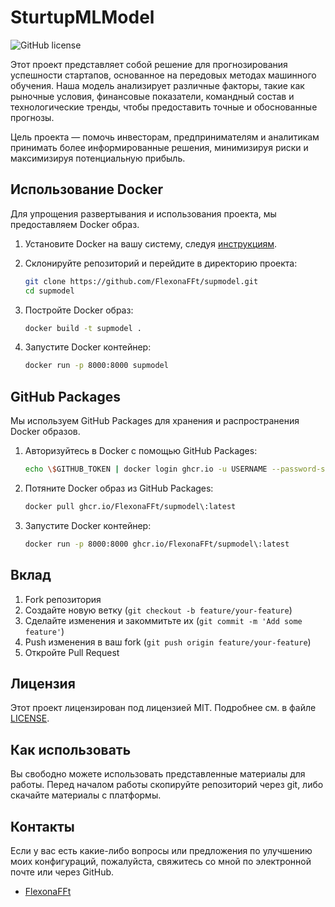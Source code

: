 # SturtupMLModel

![GitHub license](https://img.shields.io/badge/license-MIT-blue.svg)

Этот проект представляет собой решение для прогнозирования успешности стартапов, основанное на передовых методах машинного обучения. Наша модель анализирует различные факторы, такие как рыночные условия, финансовые показатели, командный состав и технологические тренды, чтобы предоставить точные и обоснованные прогнозы.

Цель проекта — помочь инвесторам, предпринимателям и аналитикам принимать более информированные решения, минимизируя риски и максимизируя потенциальную прибыль.

## Использование Docker

Для упрощения развертывания и использования проекта, мы предоставляем Docker образ.

1. Установите Docker на вашу систему, следуя [инструкциям](https://docs.docker.com/get-docker/).

2. Склонируйте репозиторий и перейдите в директорию проекта:

    ```bash
    git clone https://github.com/FlexonaFFt/supmodel.git
    cd supmodel
    ```

3. Постройте Docker образ:

    ```bash
    docker build -t supmodel .
    ```

4. Запустите Docker контейнер:

    ```bash
    docker run -p 8000:8000 supmodel
    ```

## GitHub Packages

Мы используем GitHub Packages для хранения и распространения Docker образов.

1. Авторизуйтесь в Docker с помощью GitHub Packages:

    ```bash
    echo \$GITHUB_TOKEN | docker login ghcr.io -u USERNAME --password-stdin
    ```

2. Потяните Docker образ из GitHub Packages:

    ```bash
    docker pull ghcr.io/FlexonaFFt/supmodel\:latest
    ```

3. Запустите Docker контейнер:

    ```bash
    docker run -p 8000:8000 ghcr.io/FlexonaFFt/supmodel\:latest
    ```

## Вклад

1. Fork репозитория
2. Создайте новую ветку (`git checkout -b feature/your-feature`)
3. Сделайте изменения и закоммитьте их (`git commit -m 'Add some feature'`)
4. Push изменения в ваш fork (`git push origin feature/your-feature`)
5. Откройте Pull Request

## Лицензия

Этот проект лицензирован под лицензией MIT. Подробнее см. в файле [LICENSE](LICENSE).

## Как использовать

Вы свободно можете использовать представленные материалы для работы. Перед началом работы скопируйте репозиторий через git, либо скачайте материалы с платформы.

## Контакты

Если у вас есть какие-либо вопросы или предложения по улучшению моих конфигураций, пожалуйста, свяжитесь со мной по электронной почте или через GitHub.

- [FlexonaFFt](https://github.com/FlexonaFFt)
